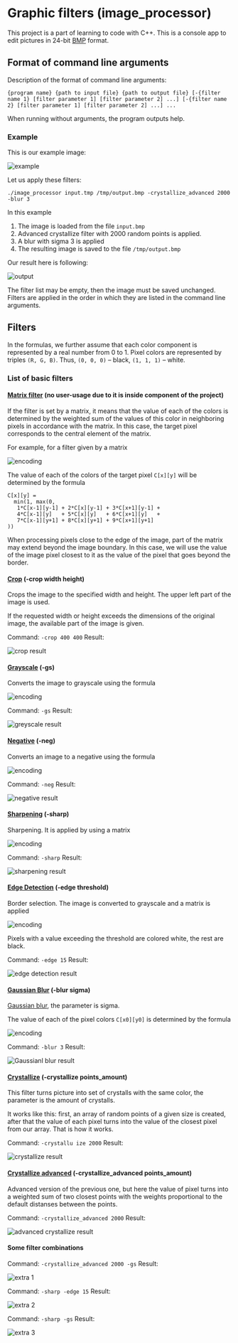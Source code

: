 # Graphic filters (image_processor)

This project is a part of learning to code with C++. This is a console app to edit pictures in 24-bit [BMP](http://en.wikipedia.org/wiki/BMP_file_format) format.

## Format of command line arguments

Description of the format of command line arguments:

`{program name} {path to input file} {path to output file}
[-{filter name 1} [filter parameter 1] [filter parameter 2] ...]
[-{filter name 2} [filter parameter 1] [filter parameter 2] ...] ...`

When running without arguments, the program outputs help.

### Example
This is our example image:

![example](results/tree.bmp "example")

Let us apply these filters:

`./image_processor input.tmp /tmp/output.bmp -crystallize_advanced 2000 -blur 3`

In this example
1. The image is loaded from the file `input.bmp`
2. Advanced crystallize filter with 2000 random points is applied.
3. A blur with sigma 3 is applied
4. The resulting image is saved to the file `/tmp/output.bmp`

Our result here is following:

![output](results/extra_0.bmp)

The filter list may be empty, then the image must be saved unchanged.
Filters are applied in the order in which they are listed in the command line arguments.

## Filters

In the formulas, we further assume that each color component
is represented by a real number from 0 to 1. Pixel colors
are represented by triples `(R, G, B)`. Thus, `(0, 0, 0)` – black, 
`(1, 1, 1)` – white.

### List of basic filters

#### [Matrix filter](filters/matrix_filter.cpp) (no user-usage due to it is inside component of the project)
If the filter is set by a matrix, it means that the value of each of the colors is determined by the weighted sum
of the values of this color in neighboring pixels in accordance with the matrix. In this case, the target pixel
corresponds to the central element of the matrix.

For example, for a filter given by a matrix

![encoding](https://latex.codecogs.com/svg.image?%5Cbegin%7Bbmatrix%7D1%20&%202%20&%203%20%5C%5C4%20&%205%20&%206%20%5C%5C7%20&%208%20&%209%20%5C%5C%5Cend%7Bbmatrix%7D)

The value of each of the colors of the target pixel `C[x][y]` will be determined by the formula

```
C[x][y] =
  min(1, max(0,
   1*C[x-1][y-1] + 2*C[x][y-1] + 3*C[x+1][y-1] +
   4*C[x-1][y]   + 5*C[x][y]   + 6*C[x+1][y]   +
   7*C[x-1][y+1] + 8*C[x][y+1] + 9*C[x+1][y+1]
))
```

When processing pixels close to the edge of the image, part of the matrix may extend beyond the image boundary.
In this case, we will use the value of the image pixel closest to it as the value of the pixel that goes beyond the border.

#### [Crop](filters/crop_filter.cpp) (-crop width height)
Crops the image to the specified width and height. The upper left part of the image is used.

If the requested width or height exceeds the dimensions of the original image, the available part of the image is given.

Command: `-crop 400 400`
Result:

![crop result](results/crop.bmp)

#### [Grayscale](filters/grayscale_filter.cpp) (-gs)
Converts the image to grayscale using the formula

![encoding](https://latex.codecogs.com/svg.image?R'%20=%20G'%20=%20B'%20=0.299%20R%20&plus;%200%20.587%20G%20&plus;%200%20.%20114%20B)

Command: `-gs`
Result:

![greyscale result](results/gs.bmp)

#### [Negative](filters/negative_filter.cpp) (-neg)
Converts an image to a negative using the formula

![encoding](https://latex.codecogs.com/svg.image?R'%20=%201%20-%20R,%20G'%20=%201%20-%20G,%20B'%20=%201%20-%20B)

Command: `-neg`
Result:

![negative result](results/neg.bmp)

#### [Sharpening](filters/sharp_filter.cpp) (-sharp)
Sharpening. It is applied by using a matrix

![encoding](https://latex.codecogs.com/svg.image?%5Cbegin%7Bbmatrix%7D%20&%20-1%20&%20%20%5C%5C-1%20&%205%20&%20-1%20%5C%5C%20&%20-1%20&%20%20%5C%5C%5Cend%7Bbmatrix%7D)

Command: `-sharp`
Result:

![sharpening result](results/shrp.bmp)

#### [Edge Detection](filters/edge_detection_filter.cpp) (-edge threshold)
Border selection. The image is converted to grayscale and a matrix is applied

![encoding](https://latex.codecogs.com/svg.image?%5Cbegin%7Bbmatrix%7D%20&%20-1%20&%20%20%5C%5C-1%20&%204%20&%20-1%20%5C%5C%20&%20-1%20&%20%20%5C%5C%5Cend%7Bbmatrix%7D)

Pixels with a value exceeding the threshold are colored white, the rest are black.

Command: `-edge 15`
Result:

![edge detection result](results/edge.bmp)

#### [Gaussian Blur](filters/gaussian_blur.cpp) (-blur sigma)
[Gaussian blur](https://ru.wikipedia.org/wiki/Blurry_gaussu),
the parameter is sigma.

The value of each of the pixel colors `C[x0][y0]` is determined by the formula

![encoding](https://latex.codecogs.com/svg.image?C%5Bx_0%5D%5By_0%5D%20=%20%5Csum_%7Bx=0,y=0%7D%5E%7Bwidth-1,%20height-1%7DC%5Bx%5D%5By%5D%5Cfrac%7B1%7D%7B%5Csqrt%5B%5D%7B2%5Cpi%5Csigma%5E2%7D%7De%5E%7B-%5Cfrac%7B%5Cleft%7Cx_o-x%5Cright%7C%5E2%20&plus;%20%5Cleft%7Cy_o-y%5Cright%7C%5E2%7D%7B2%5Csigma%5E2%7D%7D)

Command: `-blur 3`
Result:

![Gaussianl blur result](results/blur.bmp)

#### [Crystallize](filters/crystallize_filter.cpp) (-crystallize points_amount)
This filter turns picture into set of crystalls with the same color, the parameter is the amount of crystalls.

It works like this: first, an array of random points of a given size is created, after that the value of each pixel turns into the value of the closest pixel from our array. That is how it works.

Command: `-crystallu
ize 2000`
Result:

![crystallize result](results/crystallize.bmp)

#### [Crystallize advanced](filters/crystallize_advanced_filter.cpp) (-crystallize_advanced points_amount)
Advanced version of the previous one, but here the value of pixel turns into a weighted sum of two closest points with the weights proportional to the default distanses between the points.

Command: `-crystallize_advanced 2000`
Result:

![advanced crystallize result](results/crystallize_advanced.bmp)

#### Some filter combinations

Command: `-crystallize_advanced 2000 -gs`
Result:

![extra 1](results/extra_1.bmp)


Command: `-sharp -edge 15`
Result:

![extra 2](results/extra_2.bmp)


Command: `-sharp -gs`
Result:

![extra 3](results/extra_3.bmp)
